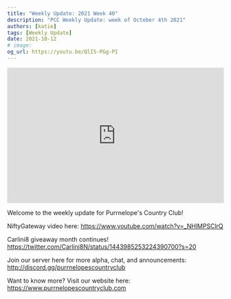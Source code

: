```yaml
---
title: "Weekly Update: 2021 Week 40"
description: "PCC Weekly Update: week of October 4th 2021"
authors: [katie]
tags: [Weekly Update]
date: 2021-10-12
# image:
og_url: https://youtu.be/QlI5-PGg-PI
---
```


<iframe width="100%" height="315" src="https://www.youtube.com/embed/QlI5-PGg-PI" title="YouTube video player" frameborder="0" allow="accelerometer; autoplay; clipboard-write; encrypted-media; gyroscope; picture-in-picture" allowFullScreen></iframe>

<!--truncate-->

Welcome to the weekly update for Purrnelope's Country Club!  

NiftyGateway video here: 
https://www.youtube.com/watch?v=_NHlMPSClrQ

Carlini8 giveaway month continues! 
https://twitter.com/Carlini8N/status/1443985253224390700?s=20

Join our server here for more alpha, chat, and announcements: 
 http://discord.gg/purrnelopescountryclub

Want to know more? 
Visit our website here: https://www.purrnelopescountryclub.com